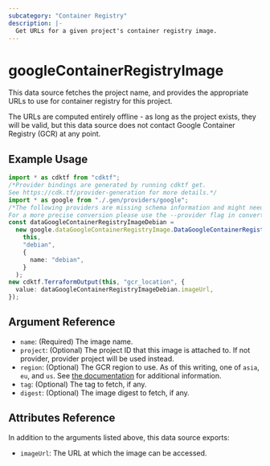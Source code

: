 ```yaml
---
subcategory: "Container Registry"
description: |-
  Get URLs for a given project's container registry image.
---
```


# googleContainerRegistryImage

This data source fetches the project name, and provides the appropriate URLs to use for container registry for this project.

The URLs are computed entirely offline - as long as the project exists, they will be valid, but this data source does not contact Google Container Registry (GCR) at any point.

## Example Usage

```typescript
import * as cdktf from "cdktf";
/*Provider bindings are generated by running cdktf get.
See https://cdk.tf/provider-generation for more details.*/
import * as google from "./.gen/providers/google";
/*The following providers are missing schema information and might need manual adjustments to synthesize correctly: google.
For a more precise conversion please use the --provider flag in convert.*/
const dataGoogleContainerRegistryImageDebian =
  new google.dataGoogleContainerRegistryImage.DataGoogleContainerRegistryImage(
    this,
    "debian",
    {
      name: "debian",
    }
  );
new cdktf.TerraformOutput(this, "gcr_location", {
  value: dataGoogleContainerRegistryImageDebian.imageUrl,
});

```

## Argument Reference

* `name`: (Required) The image name.
* `project`: (Optional) The project ID that this image is attached to.  If not provider, provider project will be used instead.
* `region`: (Optional) The GCR region to use.  As of this writing, one of `asia`, `eu`, and `us`.  See [the documentation](https://cloud.google.com/container-registry/docs/pushing-and-pulling) for additional information.
* `tag`: (Optional) The tag to fetch, if any.
* `digest`: (Optional) The image digest to fetch, if any.

## Attributes Reference

In addition to the arguments listed above, this data source exports:

* `imageUrl`: The URL at which the image can be accessed.
